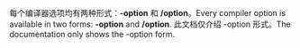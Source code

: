 
<span data-ttu-id="814c3-101">每个编译器选项均有两种形式：**-option** 和 **/option**。</span><span class="sxs-lookup"><span data-stu-id="814c3-101">Every compiler option is available in two forms: **-option** and **/option**.</span></span> <span data-ttu-id="814c3-102">此文档仅介绍 -option 形式。</span><span class="sxs-lookup"><span data-stu-id="814c3-102">The documentation only shows the -option form.</span></span> 
